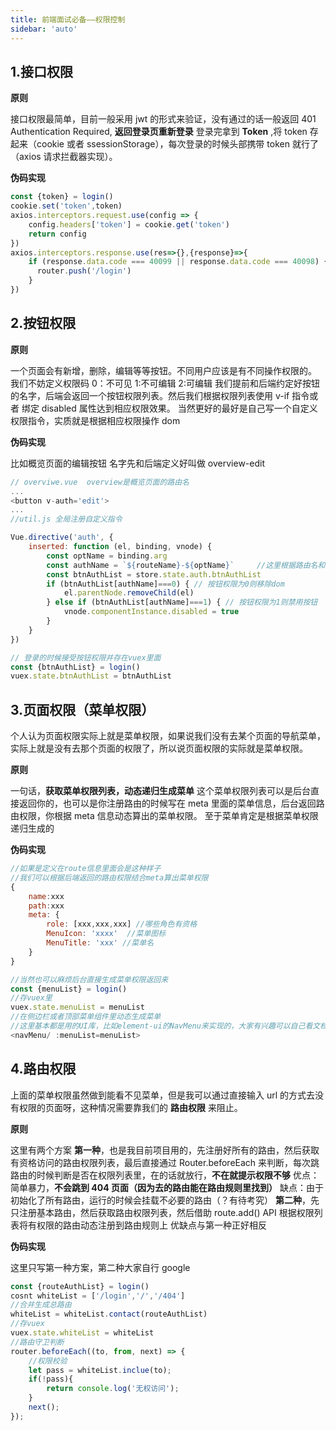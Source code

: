 ```yaml
---
title: 前端面试必备——权限控制
sidebar: 'auto'
---
```


## 1.接口权限

**原则**

接口权限最简单，目前一般采用 jwt 的形式来验证，没有通过的话一般返回 401 Authentication Required, **返回登录页重新登录**
登录完拿到 **Token** ,将 token 存起来（cookie 或者 ssessionStorage），每次登录的时候头部携带 token 就行了（axios 请求拦截器实现）。

**伪码实现**

```js
const {token} = login()
cookie.set('token',token)
axios.interceptors.request.use(config => {
    config.headers['token'] = cookie.get('token')
    return config
})
axios.interceptors.response.use(res=>{},{response}=>{
    if (response.data.code === 40099 || response.data.code === 40098) { //token过期或者错误
      router.push('/login')
    }
})
```

## 2.按钮权限

**原则**

一个页面会有新增，删除，编辑等等按钮。不同用户应该是有不同操作权限的。
我们不妨定义权限码 0：不可见 1:不可编辑 2:可编辑
我们提前和后端约定好按钮的名字，后端会返回一个按钮权限列表。然后我们根据权限列表使用 v-if 指令或者 绑定 disabled 属性达到相应权限效果。
当然更好的最好是自己写一个自定义权限指令，实质就是根据相应权限操作 dom

**伪码实现**

比如概览页面的编辑按钮 名字先和后端定义好叫做 overview-edit

```js
// overviwe.vue  overview是概览页面的路由名
...
<button v-auth='edit'>
...
//util.js 全局注册自定义指令

Vue.directive('auth', {
    inserted: function (el, binding, vnode) {
        const optName = binding.arg
        const authName = `${routeName}-${optName}`     //这里根据路由名和操作类型拼出按钮名 overview-edit
        const btnAuthList = store.state.auth.btnAuthList
        if (btnAuthList[authName]===0) { // 按钮权限为0则移除dom
            el.parentNode.removeChild(el)
        } else if (btnAuthList[authName]===1) { // 按钮权限为1则禁用按钮
            vnode.componentInstance.disabled = true
        }
    }
})

// 登录的时候接受按钮权限并存在vuex里面
const {btnAuthList} = login()
vuex.state.btnAuthList = btnAuthList
```

## 3.页面权限（菜单权限）

个人认为页面权限实际上就是菜单权限，如果说我们没有去某个页面的导航菜单，实际上就是没有去那个页面的权限了，所以说页面权限的实际就是菜单权限。

**原则**

一句话，**获取菜单权限列表，动态递归生成菜单**
这个菜单权限列表可以是后台直接返回你的，也可以是你注册路由的时候写在 meta 里面的菜单信息，后台返回路由权限，你根据 meta 信息动态算出的菜单权限。
至于菜单肯定是根据菜单权限递归生成的

**伪码实现**

```js
//如果是定义在route信息里面会是这种样子
//我们可以根据后端返回的路由权限结合meta算出菜单权限
{
    name:xxx
    path:xxx
    meta: {
        role: [xxx,xxx,xxx] //哪些角色有资格
        MenuIcon: 'xxxx'  //菜单图标
        MenuTitle: 'xxx' //菜单名
    }
}

//当然也可以麻烦后台直接生成菜单权限返回来
const {menuList} = login()
//存vuex里
vuex.state.menuList = menuList
//在侧边栏或者顶部菜单组件里动态生成菜单
//这里基本都是用的UI库，比如element-ui的NavMenu来实现的，大家有兴趣可以自己看文档，当然也可以自己递归实现，不难
<navMenu/ :menuList=menuList>
```

## 4.路由权限

上面的菜单权限虽然做到能看不见菜单，但是我可以通过直接输入 url 的方式去没有权限的页面呀，这种情况需要靠我们的 **路由权限** 来阻止。

**原则**

这里有两个方案
**第一种**，也是我目前项目用的，先注册好所有的路由，然后获取有资格访问的路由权限列表，最后直接通过 Router.beforeEach 来判断，每次跳路由的时候判断是否在权限列表里，在的话就放行，**不在就提示权限不够**
优点：简单暴力，**不会跳到 404 页面（因为去的路由能在路由规则里找到）**
缺点：由于初始化了所有路由，运行的时候会挂载不必要的路由（？有待考究）
**第二种**，先只注册基本路由，然后获取路由权限列表，然后借助 route.add() API 根据权限列表将有权限的路由动态注册到路由规则上
优缺点与第一种正好相反

**伪码实现**

这里只写第一种方案，第二种大家自行 google

```js
const {routeAuthList} = login()
cosnt whiteList = ['/login','/','/404']
//合并生成总路由
whiteList = whiteList.contact(routeAuthList)
//存vuex
vuex.state.whiteList = whiteList
//路由守卫判断
router.beforeEach((to, from, next) => {
    //权限校验
    let pass = whiteList.inclue(to);
    if(!pass){
        return console.log('无权访问');
    }
    next();
});
```
